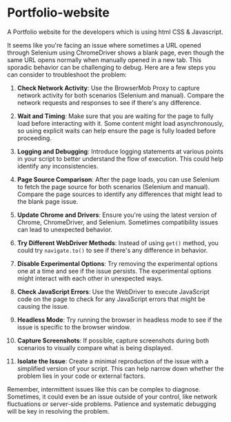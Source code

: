 # Portfolio-website
A Portfolio website for the developers which is using html CSS & Javascript.


It seems like you're facing an issue where sometimes a URL opened through Selenium using ChromeDriver shows a blank page, even though the same URL opens normally when manually opened in a new tab. This sporadic behavior can be challenging to debug. Here are a few steps you can consider to troubleshoot the problem:

1. **Check Network Activity**: Use the BrowserMob Proxy to capture network activity for both scenarios (Selenium and manual). Compare the network requests and responses to see if there's any difference.

2. **Wait and Timing**: Make sure that you are waiting for the page to fully load before interacting with it. Some content might load asynchronously, so using explicit waits can help ensure the page is fully loaded before proceeding.

3. **Logging and Debugging**: Introduce logging statements at various points in your script to better understand the flow of execution. This could help identify any inconsistencies.

4. **Page Source Comparison**: After the page loads, you can use Selenium to fetch the page source for both scenarios (Selenium and manual). Compare the page sources to identify any differences that might lead to the blank page issue.

5. **Update Chrome and Drivers**: Ensure you're using the latest version of Chrome, ChromeDriver, and Selenium. Sometimes compatibility issues can lead to unexpected behavior.

6. **Try Different WebDriver Methods**: Instead of using `get()` method, you could try `navigate.to()` to see if there's any difference in behavior.

7. **Disable Experimental Options**: Try removing the experimental options one at a time and see if the issue persists. The experimental options might interact with each other in unexpected ways.

8. **Check JavaScript Errors**: Use the WebDriver to execute JavaScript code on the page to check for any JavaScript errors that might be causing the issue.

9. **Headless Mode**: Try running the browser in headless mode to see if the issue is specific to the browser window.

10. **Capture Screenshots**: If possible, capture screenshots during both scenarios to visually compare what is being displayed.

11. **Isolate the Issue**: Create a minimal reproduction of the issue with a simplified version of your script. This can help narrow down whether the problem lies in your code or external factors.

Remember, intermittent issues like this can be complex to diagnose. Sometimes, it could even be an issue outside of your control, like network fluctuations or server-side problems. Patience and systematic debugging will be key in resolving the problem.
